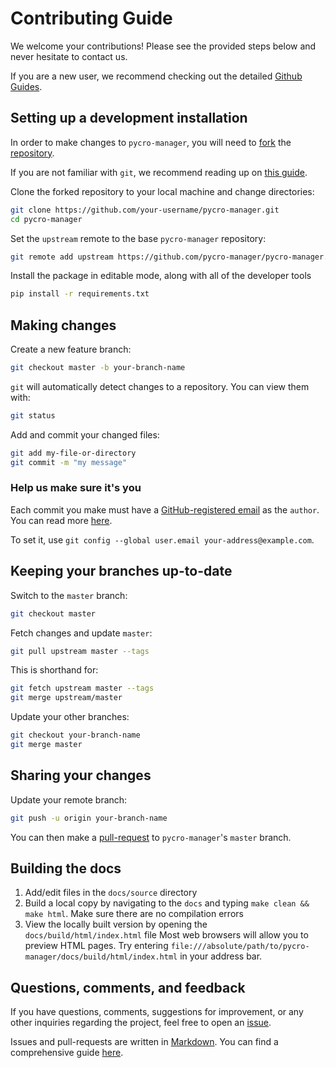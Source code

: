 # Contributing Guide

We welcome your contributions! Please see the provided steps below and never hesitate to contact us.

If you are a new user, we recommend checking out the detailed [Github Guides](https://guides.github.com).

## Setting up a development installation

In order to make changes to `pycro-manager`, you will need to [fork](https://guides.github.com/activities/forking/#fork) the
[repository](https://github.com/pycro-manager/pycro-manager).

If you are not familiar with `git`, we recommend reading up on [this guide](https://guides.github.com/introduction/git-handbook/#basic-git).

Clone the forked repository to your local machine and change directories:
```sh
git clone https://github.com/your-username/pycro-manager.git
cd pycro-manager
```

Set the `upstream` remote to the base `pycro-manager` repository:
```sh
git remote add upstream https://github.com/pycro-manager/pycro-manager.git
```

Install the package in editable mode, along with all of the developer tools
```sh
pip install -r requirements.txt
```


## Making changes

Create a new feature branch:
```sh
git checkout master -b your-branch-name
```

`git` will automatically detect changes to a repository.
You can view them with:
```sh
git status
```

Add and commit your changed files:
```sh
git add my-file-or-directory
git commit -m "my message"
```

### Help us make sure it's you

Each commit you make must have a [GitHub-registered email](https://github.com/settings/emails)
as the `author`. You can read more [here](https://help.github.com/en/github/setting-up-and-managing-your-github-user-account/setting-your-commit-email-address).

To set it, use `git config --global user.email your-address@example.com`.

## Keeping your branches up-to-date

Switch to the `master` branch:
```sh
git checkout master
```

Fetch changes and update `master`:
```sh
git pull upstream master --tags
```

This is shorthand for:
```sh
git fetch upstream master --tags
git merge upstream/master
```

Update your other branches:
```sh
git checkout your-branch-name
git merge master
```

## Sharing your changes

Update your remote branch:
```sh
git push -u origin your-branch-name
```

You can then make a [pull-request](https://guides.github.com/activities/forking/#making-a-pull-request) to `pycro-manager`'s `master` branch.

## Building the docs

1) Add/edit files in the `docs/source` directory
2) Build a local copy by navigating to the `docs` and typing `make clean && make html`. Make sure there are no compilation errors
3) View the locally built version by opening the `docs/build/html/index.html` file
Most web browsers will allow you to preview HTML pages.
Try entering `file:///absolute/path/to/pycro-manager/docs/build/html/index.html` in your address bar.

## Questions, comments, and feedback

If you have questions, comments, suggestions for improvement, or any other inquiries
regarding the project, feel free to open an [issue](https://github.com/pycro-manager/pycro-manager/issues).

Issues and pull-requests are written in [Markdown](https://guides.github.com/features/mastering-markdown/#what). You can find a comprehensive guide [here](https://guides.github.com/features/mastering-markdown/#syntax).
